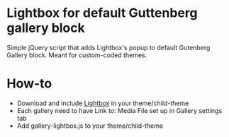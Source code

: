 # Lightbox for default Guttenberg gallery block
Simple jQuery script that adds Lightbox's popup to default Gutenberg Gallery block. Meant for custom-coded themes.

# How-to
* Download and include <a href="https://lokeshdhakar.com/projects/lightbox2/" target="_blank">Lightbox</a> in your theme/child-theme
* Each gallery need to have Link to: Media File set up in Gallery settings tab
* Add gallery-lightbox.js to your theme/child-theme

